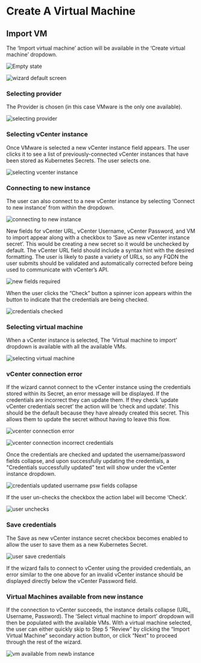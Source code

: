 # Create A Virtual Machine

## Import VM

The ‘Import virtual machine’ action will be available in the ‘Create virtual machine’ dropdown.

![Empty state](img/empty-state.png)

![wizard default screen](img/default.png)

### Selecting provider

The Provider is chosen (in this case VMware is the only one available).

![selecting provider](img/selecting-provider.png)

### Selecting vCenter instance

Once VMware is selected a new vCenter instance field appears. The user clicks it to see a list of previously-connected vCenter instances that have been stored as Kubernetes Secrets. The user selects one.

![selecting vcenter instance](img/selecting-vcenter-instance.png)

### Connecting to new instance

The user can also connect to a new vCenter instance by selecting ‘Connect to new instance’ from within the dropdown.

![connecting to new instance](img/connecting-to-new-instance.png)

New fields for vCenter URL, vCenter Username, vCenter Password, and VM to import appear along with a checkbox to ‘Save as new vCenter instance secret’. This would be creating a new secret so it would be unchecked by default.
The vCenter URL field should include a syntax hint with the desired formatting. The user is likely to paste a variety of URLs, so any FQDN the user submits should be validated and automatically corrected before being used to communicate with vCenter’s API.

![new fields required](img/new-fields-required.png)

When the user clicks the “Check” button a spinner icon appears within the button to indicate that the credentials are being checked.

![credentials checked](img/credentials-checked.png)

### Selecting virtual machine

When a vCenter instance is selected, The ‘Virtual machine to import’ dropdown is available with all the available VMs.

![selecting virtual machine](img/selecting-virtual-machine.png)

### vCenter connection error

If the wizard cannot connect to the vCenter instance using the credentials stored within its Secret, an error message will be displayed. If the credentials are incorrect they can update them. If they check ‘update vCenter credentials secret’ the action will be ‘check and update’. This should be the default because they have already created this secret. This allows them to update the secret without having to leave this flow.

![vcenter connection error](img/vcenter-connection-error.png)

![vcenter connection incorrect credentials](img/vcenter-connection-incorrect-credentials.png)

Once the credentials are checked and updated the username/password fields collapse, and upon successfully updating the credentials, a "Credentials successfully updated" text will show under the vCenter instance dropdown.

![credentials updated username psw fields collapse](img/credentials-updated-username-psw-fields-collapse.png)

If the user un-checks the checkbox the action label will become ‘Check’.

![user unchecks](img/user-unchecks.png)

### Save credentials

The Save as new vCenter instance secret checkbox becomes enabled to allow the user to save them as a new Kubernetes Secret.

![user save credentials](img/save-credentials.png)

If the wizard fails to connect to vCenter using the provided credentials, an error similar to the one above for an invalid vCenter instance should be displayed directly below the vCenter Password field.

### Virtual Machines available from new instance

If the connection to vCenter succeeds, the instance details collapse (URL, Username, Password). The ‘Select virtual machine to import’ dropdown will then be populated with the available VMs.
With a virtual machine selected, the user can either quickly skip to Step 5 “Review” by clicking the “Import Virtual Machine” secondary action button, or click “Next” to proceed through the rest of the wizard.

![vm available from newb instance](img/vm-available-from-new-instance.png)

